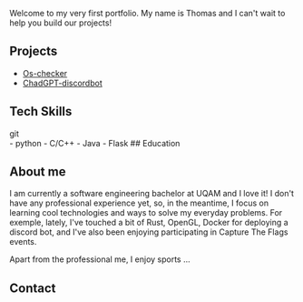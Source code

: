 Welcome to my very first portfolio. My name is Thomas and I can't wait to help you build our projects!

## Projects
- [Os-checker](https://github.com/lordlflm/os-checker)
- [ChadGPT-discordbot](https://github.com/lordlflm/ChadGPT-discordbot)
## Tech Skills
<div class=tech-skills-content>git</div>
- python
- C/C++
- Java
- Flask
## Education

## About me
I am currently a software engineering bachelor at UQAM and I love it! I don't have any professional experience yet, so, in the meantime, I focus on learning cool technologies and ways to solve my everyday problems. For exemple, lately, I've touched a bit of Rust, OpenGL, Docker for deploying a discord bot, and I've also been enjoying participating in Capture The Flags events.

Apart from the professional me, I enjoy sports ...

## Contact
